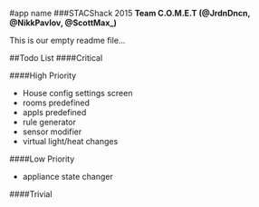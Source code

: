 #app name
###STACShack 2015
**Team C.O.M.E.T (@JrdnDncn, @NikkPavlov, @ScottMax_)**

This is our empty readme file...

##Todo List
####Critical

####High Priority
- House config settings screen
- rooms predefined
- appls predefined
- rule generator
- sensor modifier
- virtual light/heat changes

####Low Priority
- appliance state changer

####Trivial
